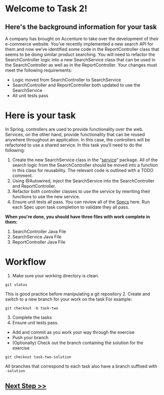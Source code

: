 # Welcome to Task 2!
## Here's the background information for your task

A company has brought on Accenture to take over the development of their e-commerce website. You’ve recently implemented a new search API for them and now we’ve identified some code in the ReportController class that seems to be doing similar product searching. You will need to refactor the SearchController logic into a new SearchService class that can be used in the SearchController as well as in the ReportController. Your changes must meet the following requirements:

- Logic moved from SearchController to SearchService
- SearchController and ReportController both updated to use the SearchService
- All unit tests pass

# Here is your task
In Spring, controllers are used to provide functionality over the web. Services, on the other hand, provide functionality that can be reused anywhere throughout an application. In this case, the controllers will be refactored to use a shared service. In this task you’ll need to do the following:
1. Create the new SearchService class in the “[service](../src/main/java/com/mockcompany/webapp/service)” package. All of the search logic from the SearchController should be moved into a function in this class for reusability. The relevant code is outlined with a TODO comment.
2. Using @Autowired, inject the SearchService into the SearchController and ReportController.
3. Refactor both controller classes to use the service by rewriting their functions to use the new service.
4. Ensure unit tests all pass. You can review all of the [Specs](../src/test/groovy/com/mockcompany/webapp/controller) here. Run each Spec upon task completion to validate they all pass. 

**When you're done, you should have three files with work complete in them:**
1. SearchController Java File
2. SearchService Java File
3. ReportController Java File

# Workflow
1. Make sure your working directory is clean.
```
git status
```
This is good practice before manipulating a git repository
2. Create and switch to a new branch for your work on the task
   For example:
```
git checkout -b task-two
```
3. Complete the tasks
4. Ensure unit tests pass.

- Add and commit as you work your way through the exercise
- Push your branch
- (Optionally) Check out the branch containing the solution for the exercise
```
git checkout task-two-solution
```
All branches that correspond to each task also have a branch suffixed with `-solution`

## [Next Step >>](./3.task-three.md)